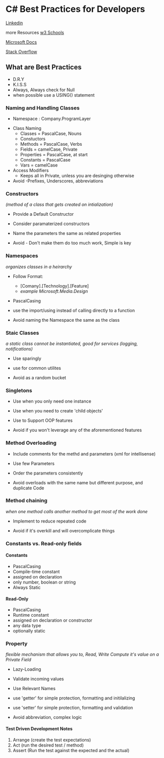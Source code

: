 # C# Best Practices for Developers
[Linkedin](https://www.linkedin.com/learning/c-sharp-best-practices-for-developers/what-you-should-know-before-watching)

more Resources
[w3 Schools](https://www.w3schools.com/)

[Microsoft Docs](https://docs.microsoft.com/en-us/dotnet/csharp/)

[Stack Overflow](https://stackoverflow.com/)


## What are Best Practices

* D.R.Y
* K.I.S.S
* Always, Always check for Null
* when possible use a USING() statement

### Naming and Handling Classes
  - Namespace : Company.ProgramLayer
* Class Naming
  - Classes = PascalCase, Nouns
  - Constuctors
  - Methods = PascalCase, Verbs  
  - Fields = camelCase, Private
  - Properties = PascalCase, at start
  - Constants = PascalCase
  - Vars = camelCase
* Access Modifiers
  - Keeps all in Private, unless you are desinging otherwise
* Avoid 
  -Prefixes, Underscores, abbreviations
  
### Constructors
*(method of a class that gets created on intialization)*
  
  * Provide a Default Constructor
  * Consider paramaterized constructors
  * Name the parameters the same as related properties
  
  * Avoid - Don't make them do too much work, Simple is key

### Namespaces
*organizes classes in a heirarchy*

  * Follow Format: 
      - [Comany].[Technology].[Feature]
      - *example Microsoft.Media.Design*
  * PascalCasing
  * use the import/using instead of calling directly to a function
  
  * Avoid naming the Namespace the same as the class

### Staic Classes
*a static class cannot be instantiated, good for services (logging, notifications)*

  * Use sparingly
  * use for common utilites
  
  * Avoid as a random bucket

### Singletons

  * Use when you only need one instance
  * Use when you need to create 'child objects'
  * Use to Support OOP features
  
  * Avoid if you won't leverage any of the aforementioned features

### Method Overloading

  * Include comments for the methd and parameters (xml for intellisense)
  * Use few Parameters
  * Order the parameters consistently
  
  * Avoid overloads with the same name but different purpose, and duplicate Code
  
### Method chaining
*when one method calls another method to get most of the work done*
  
  * Implement to reduce repeated code
  
  * Avoid if it's overkill and will overcomplicate things

### Constants vs. Read-only fields

  #### Constants
  * PascalCasing
  * Compile-time constant
  * assigned on declaration
  * only number, boolean or string
  * Always Static
  
  #### Read-Only
  * PascalCasing
  * Runtime constant
  * assigned on declaration or constructor
  * any data type
  * optionally static

### Property
*flexible mechanism that allows you to, Read, Write Compute it's value on a Private Field* 

  * Lazy-Loading
  * Validate incoming values
  * Use Relevant Names
  * use 'getter' for simple protection, formatting and initilalizing
  * use 'setter' for simple protection, formatting and validation
  
  * Avoid abbreviation, complex logic
  
#### Test Driven Development Notes

1. Arrange (create the test expectations)
2. Act     (run the desired test / method)
3. Assert  (Run the test against the expected and the actual)
